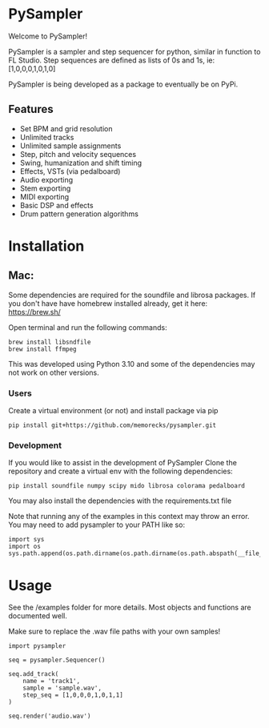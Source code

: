 # PySampler
Welcome to PySampler!

PySampler is a sampler and step sequencer for python, similar in function to FL Studio.
Step sequences are defined as lists of 0s and 1s, ie: [1,0,0,0,1,0,1,0]

PySampler is being developed as a package to eventually be on PyPi.

## Features
- Set BPM and grid resolution
- Unlimited tracks
- Unlimited sample assignments
- Step, pitch and velocity sequences
- Swing, humanization and shift timing
- Effects, VSTs (via pedalboard)
- Audio exporting
- Stem exporting
- MIDI exporting
- Basic DSP and effects
- Drum pattern generation algorithms

# Installation

## Mac:

Some dependencies are required for the soundfile and librosa packages.
If you don't have have homebrew installed already, get it here:
https://brew.sh/

Open terminal and run the following commands:
```
brew install libsndfile
brew install ffmpeg
```
This was developed using Python 3.10 and some of the dependencies may not work on other versions.

### Users
Create a virtual environment (or not) and install package via pip
```
pip install git+https://github.com/memorecks/pysampler.git
```

### Development
If you would like to assist in the development of PySampler
Clone the repository and create a virtual env with the following dependencies:
```
pip install soundfile numpy scipy mido librosa colorama pedalboard
```
You may also install the dependencies with the requirements.txt file

Note that running any of the examples in this context may throw an error.
You may need to add pysampler to your PATH like so:
```
import sys
import os
sys.path.append(os.path.dirname(os.path.dirname(os.path.abspath(__file__))))
```

# Usage

See the /examples folder for more details. Most objects and functions are documented well.

Make sure to replace the .wav file paths with your own samples!

```
import pysampler

seq = pysampler.Sequencer()

seq.add_track(
    name = 'track1',
    sample = 'sample.wav',
    step_seq = [1,0,0,0,1,0,1,1]
)

seq.render('audio.wav')
```
